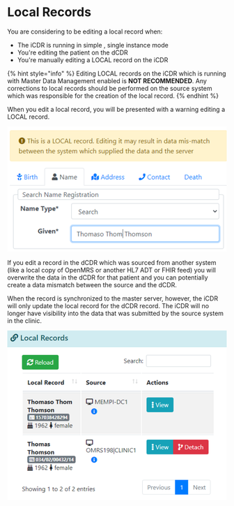 # Local Records

You are considering to be editing a local record when: 

* The iCDR is running in simple , single instance mode
* You're editing the patient on the dCDR
* You're manually editing a LOCAL record on the iCDR

{% hint style="info" %}
Editing LOCAL records on the iCDR which is running with Master Data Management enabled is **NOT RECOMMENDED**. Any corrections to local records should be performed on the source system which was responsible for the creation of the local record.
{% endhint %}

When you edit a local record, you will be presented with a warning editing a LOCAL record.

![](../../.gitbook/assets/image%20%2845%29.png)

If you edit a record in the dCDR which was sourced from another system \(like a local copy of OpenMRS or another HL7 ADT or FHIR feed\) you will overwrite the data in the dCDR for that patient and you can potentially create a data mismatch between the source and the dCDR.

When the record is synchronized to the master server, however, the iCDR will only update the local record for the dCDR record. The iCDR will no longer have visibility into the data that was submitted by the source system in the clinic.

![](../../.gitbook/assets/image%20%28117%29.png)

